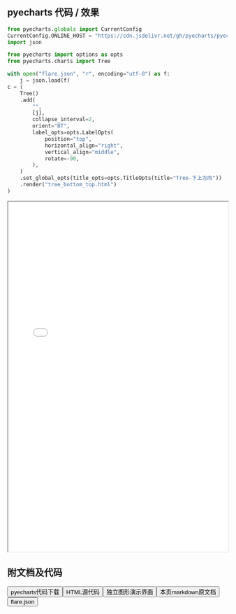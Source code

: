 
## pyecharts 代码 / 效果

```python
from pyecharts.globals import CurrentConfig
CurrentConfig.ONLINE_HOST = "https://cdn.jsdelivr.net/gh/pyecharts/pyecharts-assets@latest/assets/"
import json

from pyecharts import options as opts
from pyecharts.charts import Tree

with open("flare.json", "r", encoding="utf-8") as f:
    j = json.load(f)
c = (
    Tree()
    .add(
        "",
        [j],
        collapse_interval=2,
        orient="BT",
        label_opts=opts.LabelOpts(
            position="top",
            horizontal_align="right",
            vertical_align="middle",
            rotate=-90,
        ),
    )
    .set_global_opts(title_opts=opts.TitleOpts(title="Tree-下上方向"))
    .render("tree_bottom_top.html")
)
```

<iframe width="100%" height="800px" src="/pyecharts/Tree/tree_bottom_top.html"></iframe>

## 附文档及代码

<a href="https://cdn.jsdelivr.net/gh/wfy-belief/python/docs/pyecharts/Tree/tree_bottom_top.py"><button class="mybutton">pyecharts代码下载</button></a><a href="https://cdn.jsdelivr.net/gh/wfy-belief/python/docs/pyecharts/Tree/tree_bottom_top.html"><button class="mybutton">HTML源代码</button></a><a href="https://python.wfyblog.cn/pyecharts/Tree/tree_bottom_top.html"><button class="mybutton">独立图形演示界面</button></a><a href="https://cdn.jsdelivr.net/gh/wfy-belief/python/docs/pyecharts/Tree/tree_bottom_top.md"><button class="mybutton">本页markdown原文档</button></a><a href="https://cdn.jsdelivr.net/gh/wfy-belief/python/docs/pyecharts/Tree/flare.json"><button class="mybutton">flare.json</button></a>